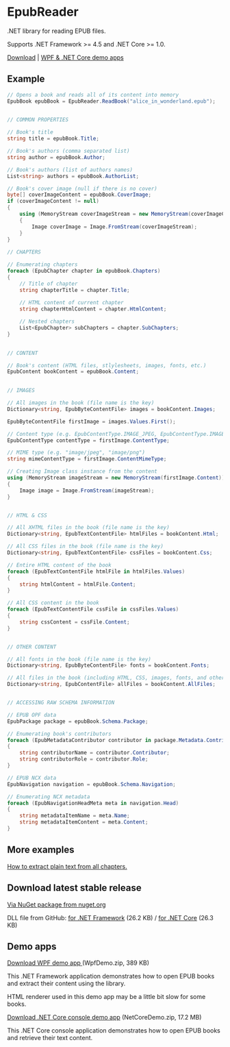 # EpubReader
.NET library for reading EPUB files.

Supports .NET Framework >= 4.5 and .NET Core >= 1.0.

[Download](#download-latest-stable-release) | [WPF & .NET Core demo apps](#demo-apps)

## Example
```csharp
// Opens a book and reads all of its content into memory
EpubBook epubBook = EpubReader.ReadBook("alice_in_wonderland.epub");

            
// COMMON PROPERTIES

// Book's title
string title = epubBook.Title;

// Book's authors (comma separated list)
string author = epubBook.Author;

// Book's authors (list of authors names)
List<string> authors = epubBook.AuthorList;

// Book's cover image (null if there is no cover)
byte[] coverImageContent = epubBook.CoverImage;
if (coverImageContent != null)
{
    using (MemoryStream coverImageStream = new MemoryStream(coverImageContent))
    {
        Image coverImage = Image.FromStream(coverImageStream);
    }
}
            
// CHAPTERS

// Enumerating chapters
foreach (EpubChapter chapter in epubBook.Chapters)
{
    // Title of chapter
    string chapterTitle = chapter.Title;
                
    // HTML content of current chapter
    string chapterHtmlContent = chapter.HtmlContent;

    // Nested chapters
    List<EpubChapter> subChapters = chapter.SubChapters;
}

            
// CONTENT

// Book's content (HTML files, stlylesheets, images, fonts, etc.)
EpubContent bookContent = epubBook.Content;

            
// IMAGES

// All images in the book (file name is the key)
Dictionary<string, EpubByteContentFile> images = bookContent.Images;

EpubByteContentFile firstImage = images.Values.First();

// Content type (e.g. EpubContentType.IMAGE_JPEG, EpubContentType.IMAGE_PNG)
EpubContentType contentType = firstImage.ContentType;

// MIME type (e.g. "image/jpeg", "image/png")
string mimeContentType = firstImage.ContentMimeType;

// Creating Image class instance from the content
using (MemoryStream imageStream = new MemoryStream(firstImage.Content))
{
    Image image = Image.FromStream(imageStream);
}


// HTML & CSS

// All XHTML files in the book (file name is the key)
Dictionary<string, EpubTextContentFile> htmlFiles = bookContent.Html;

// All CSS files in the book (file name is the key)
Dictionary<string, EpubTextContentFile> cssFiles = bookContent.Css;

// Entire HTML content of the book
foreach (EpubTextContentFile htmlFile in htmlFiles.Values)
{
    string htmlContent = htmlFile.Content;
}

// All CSS content in the book
foreach (EpubTextContentFile cssFile in cssFiles.Values)
{
    string cssContent = cssFile.Content;
}


// OTHER CONTENT

// All fonts in the book (file name is the key)
Dictionary<string, EpubByteContentFile> fonts = bookContent.Fonts;

// All files in the book (including HTML, CSS, images, fonts, and other types of files)
Dictionary<string, EpubContentFile> allFiles = bookContent.AllFiles;


// ACCESSING RAW SCHEMA INFORMATION

// EPUB OPF data
EpubPackage package = epubBook.Schema.Package;

// Enumerating book's contributors
foreach (EpubMetadataContributor contributor in package.Metadata.Contributors)
{
    string contributorName = contributor.Contributor;
    string contributorRole = contributor.Role;
}

// EPUB NCX data
EpubNavigation navigation = epubBook.Schema.Navigation;

// Enumerating NCX metadata
foreach (EpubNavigationHeadMeta meta in navigation.Head)
{
    string metadataItemName = meta.Name;
    string metadataItemContent = meta.Content;
}
```

## More examples
[How to extract plain text from all chapters.](https://github.com/versfx/EpubReader/tree/master/Source/VersOne.Epub.NetCoreDemo/ExtractPlainText.cs)

## Download latest stable release
[Via NuGet package from nuget.org](https://www.nuget.org/packages/VersOne.Epub)

DLL file from GitHub: [for .NET Framework](https://github.com/vers-one/EpubReader/releases/download/v2.0.2/VersOne.Epub.Net45.zip) (26.2 KB) / [for .NET Core](https://github.com/vers-one/EpubReader/releases/download/v2.0.2/VersOne.Epub.NetCore.zip) (26.3 KB)

## Demo apps
[Download WPF demo app ](https://github.com/vers-one/EpubReader/releases/download/v2.0.2/WpfDemo.zip) (WpfDemo.zip, 389 KB)

This .NET Framework application demonstrates how to open EPUB books and extract their content using the library.

HTML renderer used in this demo app may be a little bit slow for some books.

[Download .NET Core console demo app](https://github.com/vers-one/EpubReader/releases/download/v2.0.2/NetCoreDemo.zip) (NetCoreDemo.zip, 17.2 MB)

This .NET Core console application demonstrates how to open EPUB books and retrieve their text content.
